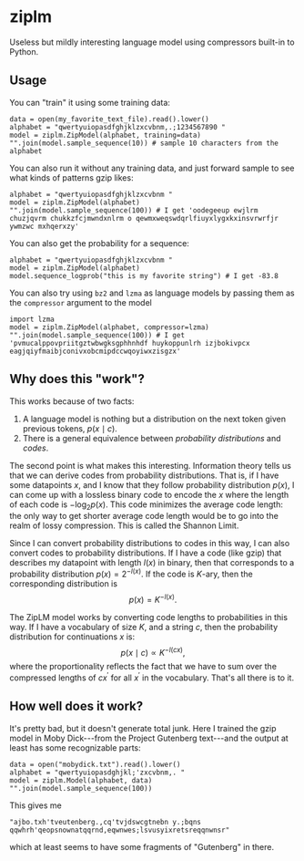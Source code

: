 # ziplm

Useless but mildly interesting language model using compressors built-in to Python.

## Usage

You can "train" it using some training data:

```{python}
data = open(my_favorite_text_file).read().lower()
alphabet = "qwertyuiopasdfghjklzxcvbnm,.;1234567890 "
model = ziplm.ZipModel(alphabet, training=data)
"".join(model.sample_sequence(10)) # sample 10 characters from the alphabet
```

You can also run it without any training data, and just forward sample to see what kinds of patterns gzip likes:
```{python}
alphabet = "qwertyuiopasdfghjklzxcvbnm "
model = ziplm.ZipModel(alphabet)
"".join(model.sample_sequence(100)) # I get 'oodegeeup ewjlrm chuzjqvrm chukkzfcjmwndxnlrm o qewmxweqswdqrlfiuyxlygxkxinsvrwrfjr ywmzwc mxhqerxzy'
```

You can also get the probability for a sequence:
```{python}
alphabet = "qwertyuiopasdfghjklzxcvbnm "
model = ziplm.ZipModel(alphabet)
model.sequence_logprob("this is my favorite string") # I get -83.8
```

You can also try using `bz2` and `lzma` as language models by passing them as the `compressor` argument to the model

```{python}
import lzma
model = ziplm.ZipModel(alphabet, compressor=lzma)
"".join(model.sample_sequence(100)) # I get 'pvmucalppovpriitgztwbwgksgphhnhdf huykoppunlrh izjbokivpcx eagjqiyfmaibjconivxobcmipdccwqoyiwxzisgzx'
```

## Why does this "work"?

This works because of two facts:
1. A language model is nothing but a distribution on the next token given previous tokens, $p(x \mid c)$.
2. There is a general equivalence between *probability distributions* and *codes*.

The second point is what makes this interesting. Information theory tells us that we can derive codes from probability distributions. That is, if I have some datapoints $x$, and I know that they follow probability distribution $p(x)$, I can come up with a lossless binary code to encode the $x$ where the length of each code is $-\log_2 p(x)$. This code minimizes the average code length: the only way to get shorter average code length would be to go into the realm of lossy compression. This is called the Shannon Limit.

Since I can convert probability distributions to codes in this way, I can also convert codes to probability distributions. If I have a code (like gzip) that describes my datapoint with length $l(x)$ in binary, then that corresponds to a probability distribution $p(x) = 2^{-l(x)}$. If the code is $K$-ary, then the corresponding distribution is 
$$p(x) = K^{-l(x)}.$$ 

The ZipLM model works by converting code lengths to probabilities in this way. If I have a vocabulary of size $K$, and a string $c$, then the probability distribution for continuations $x$ is:
$$p(x \mid c) \propto K^{-l(cx)},$$
where the proportionality reflects the fact that we have to sum over the compressed lengths of $cx^\prime$ for all $x^\prime$ in the vocabulary. That's all there is to it.

## How well does it work?

It's pretty bad, but it doesn't generate total junk. Here I trained the gzip model in Moby Dick---from the Project Gutenberg text---and the output at least has some recognizable parts:
```{python}
data = open("mobydick.txt").read().lower()
alphabet = "qwertyuiopasdghjkl;'zxcvbnm,. "
model = ziplm.Model(alphabet, data)
"".join(model.sample_sequence(100)) 
```
This gives me
```{python}
"ajbo.txh'tveutenberg.,cq'tvjdswcgtnebn y.;bqns qqwhrh'qeopsnownatqqrnd,eqwnwes;lsvusyixretsreqqnwnsr"
```
which at least seems to have some fragments of "Gutenberg" in there. 




